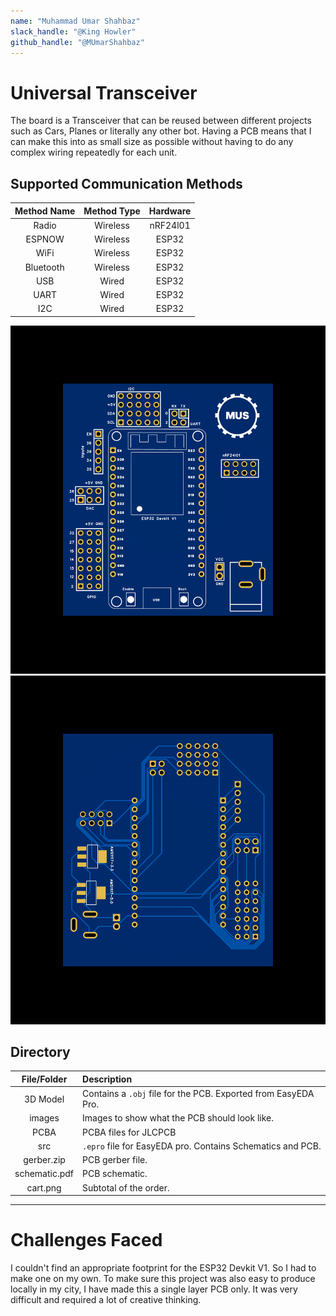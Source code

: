 ```yaml
---
name: "Muhammad Umar Shahbaz"
slack_handle: "@King Howler"
github_handle: "@MUmarShahbaz"
---
```


# Universal Transceiver

The board is a Transceiver that can be reused between different projects such as Cars, Planes or literally any other bot. Having a PCB means that I can make this into as small size as possible without having to do any complex wiring repeatedly for each unit.

## Supported Communication Methods

| **Method Name** | **Method Type** | **Hardware** |
|:---------------:|:---------------:|:------------:|
| Radio           | Wireless        | nRF24l01     |
| ESPNOW          | Wireless        | ESP32        |
| WiFi            | Wireless        | ESP32        |
| Bluetooth       | Wireless        | ESP32        |
| USB             | Wired           | ESP32        |
| UART            | Wired           | ESP32        |
| I2C             | Wired           | ESP32        |

![Front](images/Universal%20Transceiver%20-%202DF.png)
![Back](images/Universal%20Transceiver%20-%202DB.png)

## Directory

| File/Folder    | Description                                                    |
|:--------------:|:---------------------------------------------------------------|
| 3D Model       | Contains a `.obj` file for the PCB. Exported from EasyEDA Pro. |
| images         | Images to show what the PCB should look like.                  |
| PCBA           | PCBA files for JLCPCB                                          |
| src            | `.epro` file for EasyEDA pro. Contains Schematics and PCB.     |
| gerber.zip     | PCB gerber file.                                               |
| schematic.pdf  | PCB schematic.                                                 |
| cart.png       | Subtotal of the order.                                         |

---

# Challenges Faced

I couldn't find an appropriate footprint for the ESP32 Devkit V1. So I had to make one on my own. To make sure this project was also easy to produce locally in my city, I have made this a single layer PCB only. It was very difficult and required a lot of creative thinking.